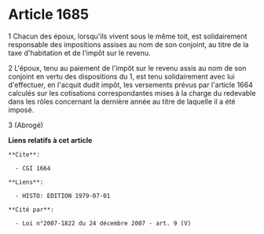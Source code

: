 # Article 1685

1  Chacun des époux, lorsqu'ils vivent sous le même toit, est solidairement responsable des impositions assises au nom de son
conjoint, au titre de la taxe d'habitation et de l'impôt sur le revenu.

2  L'époux, tenu au paiement de l'impôt sur le revenu assis au nom de son conjoint en vertu des dispositions du 1, est tenu
solidairement avec lui d'effectuer, en l'acquit dudit impôt, les versements prévus par l'article 1664 calculés sur les
cotisations correspondantes mises à la charge du redevable dans les rôles concernant la dernière année au titre de laquelle
il a été imposé.

3  (Abrogé)

**Liens relatifs à cet article**

	**Cite**:

	  - CGI 1664

	**Liens**:

	  - HISTO: EDITION 1979-07-01

	**Cité par**:

	  - Loi n°2007-1822 du 24 décembre 2007 - art. 9 (V)
